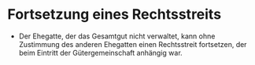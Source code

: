 # Fortsetzung eines Rechtsstreits

- Der Ehegatte, der das Gesamtgut nicht verwaltet, kann ohne Zustimmung des anderen Ehegatten einen Rechtsstreit fortsetzen, der beim Eintritt der Gütergemeinschaft anhängig war.

